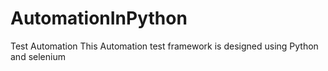 # AutomationInPython
Test Automation 
This Automation test framework is designed using Python and selenium 
